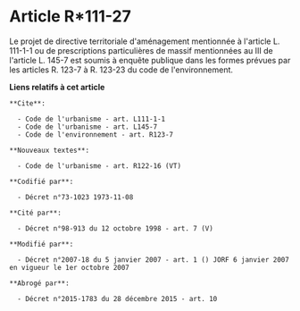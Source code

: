 # Article R*111-27

Le projet de directive territoriale d'aménagement mentionnée à l'article L. 111-1-1 ou de prescriptions particulières de
massif mentionnées au III de l'article L. 145-7 est soumis à enquête publique dans les formes prévues par les articles R.
123-7 à R. 123-23 du code de l'environnement.

**Liens relatifs à cet article**

	**Cite**:

	  - Code de l'urbanisme - art. L111-1-1
	  - Code de l'urbanisme - art. L145-7
	  - Code de l'environnement - art. R123-7

	**Nouveaux textes**:

	  - Code de l'urbanisme - art. R122-16 (VT)

	**Codifié par**:

	  - Décret n°73-1023 1973-11-08

	**Cité par**:

	  - Décret n°98-913 du 12 octobre 1998 - art. 7 (V)

	**Modifié par**:

	  - Décret n°2007-18 du 5 janvier 2007 - art. 1 () JORF 6 janvier 2007 en vigueur le 1er octobre 2007

	**Abrogé par**:

	  - Décret n°2015-1783 du 28 décembre 2015 - art. 10

